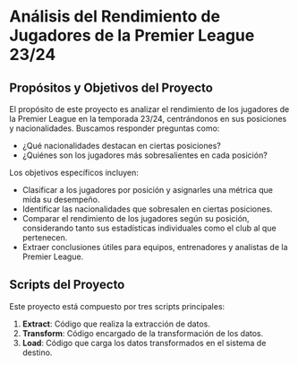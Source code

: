 # Análisis del Rendimiento de Jugadores de la Premier League 23/24

## Propósitos y Objetivos del Proyecto

El propósito de este proyecto es analizar el rendimiento de los jugadores de la Premier League en la temporada 23/24, centrándonos en sus posiciones y nacionalidades. Buscamos responder preguntas como:

- ¿Qué nacionalidades destacan en ciertas posiciones?
- ¿Quiénes son los jugadores más sobresalientes en cada posición?

Los objetivos específicos incluyen:

- Clasificar a los jugadores por posición y asignarles una métrica que mida su desempeño.
- Identificar las nacionalidades que sobresalen en ciertas posiciones.
- Comparar el rendimiento de los jugadores según su posición, considerando tanto sus estadísticas individuales como el club al que pertenecen.
- Extraer conclusiones útiles para equipos, entrenadores y analistas de la Premier League.

## Scripts del Proyecto

Este proyecto está compuesto por tres scripts principales:

1. **Extract**: Código que realiza la extracción de datos.
2. **Transform**: Código encargado de la transformación de los datos.
3. **Load**: Código que carga los datos transformados en el sistema de destino.